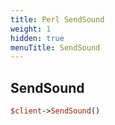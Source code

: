 ```yaml
---
title: Perl SendSound
weight: 1
hidden: true
menuTitle: SendSound
---
```

## SendSound
```perl
$client->SendSound()
```